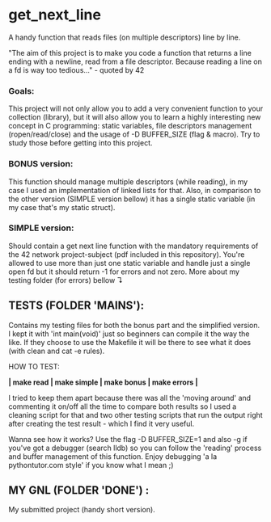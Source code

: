 # get\_next\_line
A handy function that reads files (on multiple descriptors) line by line.


"The aim of this project is to make you code a function that returns a line ending with a newline, read from a file descriptor. Because reading a line on a fd is way too tedious..." - quoted by 42


### Goals:

This project will not only allow you to add a very convenient function to your collection (library), but it will also allow you to learn a highly interesting new concept in C programming: static variables, file descriptors management (ropen/read/close) and the usage of -D BUFFER\_SIZE (flag & macro). Try to study those before getting into this project.


### BONUS version:

This function should manage multiple descriptors (while reading), in my case I used an implementation of linked lists for that. Also, in comparison to the other version (SIMPLE version bellow) it has a single static variable (in my case that's my static struct).

### SIMPLE version:

Should contain a get next line function with the mandatory requirements of the 42 network project-subject (pdf included in this repository). You're allowed to use more than just one static variable and handle just a single open fd but it should return -1 for errors and not zero. More about my testing folder (for errors) bellow ↴

## TESTS (FOLDER 'MAINS'):

Contains my testing files for both the bonus part and the simplified version. I kept it with 'int main(void)' just so beginners can compile it the way the like. If they choose to use the Makefile it will be there to see what it does (with clean and cat -e rules).

HOW TO TEST: 

**| make read | make simple | make bonus | make errors |**

I tried to keep them apart because there was all the 'moving around' and commenting it on/off all the time to compare both results so I used a cleaning script for that and two other testing scripts that run the output right after creating the test result - which I find it very useful.

Wanna see how it works? Use the flag -D BUFFER\_SIZE=1 and also -g if you've got a debugger (search lldb) so you can follow the 'reading' process and buffer management of this function. Enjoy debugging 'a la pythontutor.com style' if you know what I mean ;)

## MY GNL (FOLDER 'DONE') :

My submitted project (handy short version).
